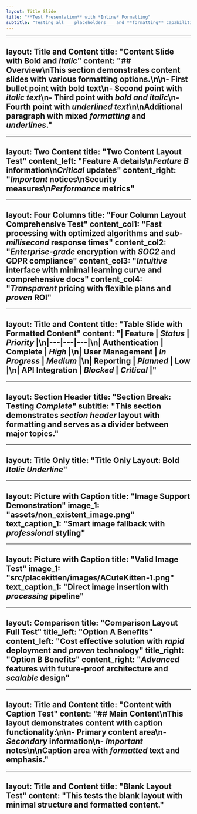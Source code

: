 ```yaml
---
layout: Title Slide
title: "**Test Presentation** with *Inline* Formatting"
subtitle: "Testing all ___placeholders___ and **formatting** capabilities"
---
```

---
layout: Title and Content
title: "Content Slide with **Bold** and *Italic*"
content: "## Overview\nThis section demonstrates content slides with various formatting options.\n\n- First bullet point with **bold text**\n- Second point with *italic text*\n- Third point with ***bold and italic***\n- Fourth point with ___underlined text___\n\nAdditional paragraph with **mixed** *formatting* and ___underlines___."
---
---
layout: Two Content
title: "Two Content Layout Test"
content_left: "**Feature A** details\n*Feature B* information\n***Critical*** updates"
content_right: "___Important___ notices\n**Security** measures\n*Performance* metrics"
---
---
layout: Four Columns
title: "Four Column Layout **Comprehensive** Test"
content_col1: "**Fast processing** with optimized algorithms and *sub-millisecond* response times"
content_col2: "***Enterprise-grade*** encryption with ___SOC2___ and GDPR compliance"
content_col3: "*Intuitive* interface with **minimal** learning curve and comprehensive docs"
content_col4: "___Transparent___ pricing with **flexible** plans and *proven* ROI"
---

---
layout: Title and Content
title: "Table Slide with **Formatted** Content"
content: "| **Feature** | *Status* | ___Priority___ |\n|---|---|---|\n| Authentication | **Complete** | *High* |\n| User Management | ***In Progress*** | ___Medium___ |\n| Reporting | *Planned* | **Low** |\n| API Integration | ___Blocked___ | ***Critical*** |"
---
---
layout: Section Header
title: "Section Break: **Testing** *Complete*"
subtitle: "This section demonstrates ___section header___ layout with **formatting** and serves as a divider between major topics."
---
---
layout: Title Only
title: "Title Only Layout: **Bold** *Italic* ___Underline___"
---
---
layout: Picture with Caption
title: "Image Support **Demonstration**"
image_1: "assets/non_existent_image.png"
text_caption_1: "Smart image fallback with ***professional*** styling"
---
---
layout: Picture with Caption
title: "Valid Image **Test**"
image_1: "src/placekitten/images/ACuteKitten-1.png"
text_caption_1: "Direct image insertion with ***processing*** pipeline"
---
---
layout: Comparison
title: "Comparison Layout **Full** Test"
title_left: "Option A Benefits"
content_left: "**Cost effective** solution with *rapid* deployment and ***proven*** technology"
title_right: "Option B Benefits"
content_right: "___Advanced___ features with **future-proof** architecture and *scalable* design"
---
---
layout: Title and Content
title: "Content with Caption Test"
content: "## Main Content\nThis layout demonstrates content with caption functionality:\n\n- **Primary** content area\n- *Secondary* information\n- ***Important*** notes\n\nCaption area with ___formatted___ text and **emphasis**."
---
---
layout: Title and Content
title: "Blank Layout Test"
content: "This tests the blank layout with minimal structure and **formatted** content."
---
